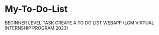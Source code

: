 # My-To-Do-List
BEGINNER LEVEL TASK  CREATE A TO DO LIST WEBAPP (LGM VIRTUAL INTERNSHIP PROGRAM 2023)
